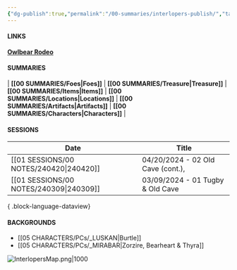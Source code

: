 ```yaml
---
{"dg-publish":true,"permalink":"/00-summaries/interlopers-publish/","tags":["gardenEntry"]}
---
```


#### LINKS
**[Owlbear Rodeo](https://www.owlbear.rodeo/room/INJ5YS23Akae/TheInterlopers)**

#### SUMMARIES
| **[[00 SUMMARIES/Foes\|Foes]]** | **[[00 SUMMARIES/Treasure\|Treasure]]** | **[[00 SUMMARIES/Items\|Items]]** | **[[00 SUMMARIES/Locations\|Locations]]** | **[[00 SUMMARIES/Artifacts\|Artifacts]]** | **[[00 SUMMARIES/Characters\|Characters]]** |

#### SESSIONS

| Date                                       | Title                             |
| ------------------------------------------ | --------------------------------- |
| [[01 SESSIONS/00 NOTES/240420\|240420]] | 04/20/2024 - 02 Old Cave (cont.), |
| [[01 SESSIONS/00 NOTES/240309\|240309]] | 03/09/2024 - 01 Tugby & Old Cave  |

{ .block-language-dataview}

#### BACKGROUNDS

- [[05 CHARACTERS/PCs/_LUSKAN\|Burtle]] 
- [[05 CHARACTERS/PCs/_MIRABAR\|Zorzire, Bearheart & Thyra]] 


![InterlopersMap.png|1000](/img/user/zMISC/z_Assets/Artifacts/InterlopersMap.png)
